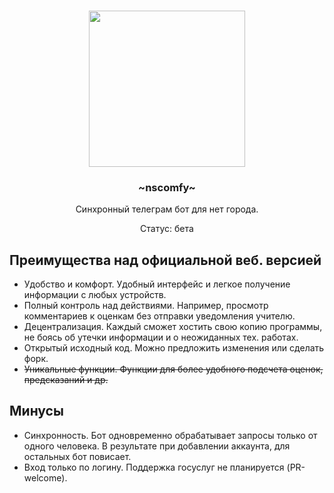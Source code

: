 <h3 align="center"><img src="https://i.imgur.com/gn8EsrJ.png" width="250px"></h3>
<h3 align="center">~nscomfy~</h3>
<p align="center">Синхронный телеграм бот для нет города.</p>
<p align="center">Cтатус: бета</p>

## Преимущества над официальной веб. версией
- Удобство и комфорт. Удобный интерфейс и легкое получение информации с любых устройств.
- Полный контроль над действиями. Например, просмотр комментариев к оценкам без отправки уведомления учителю.
- Децентрализация. Каждый сможет хостить свою копию программы, не боясь об утечки информации и о неожиданных тех. работах.
- Открытый исходный код. Можно предложить изменения или сделать форк.
- ~~Уникальные функции. Функции для более удобного подсчета оценок, предсказаний и др.~~

## Минусы
- Синхронность. Бот одновременно обрабатывает запросы только от одного человека. В результате при добавлении аккаунта, для остальных бот повисает.
- Вход только по логину. Поддержка госуслуг не планируется (PR-welcome).
